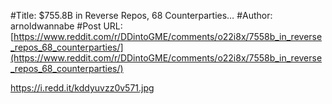 #Title: $755.8B in Reverse Repos, 68 Counterparties…
#Author: arnoldwannabe
#Post URL: [https://www.reddit.com/r/DDintoGME/comments/o22i8x/7558b_in_reverse_repos_68_counterparties/](https://www.reddit.com/r/DDintoGME/comments/o22i8x/7558b_in_reverse_repos_68_counterparties/)


https://i.redd.it/kddyuvzz0v571.jpg